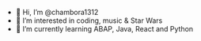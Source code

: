 - 👋 Hi, I’m @chambora1312
- 👀 I’m interested in coding, music & Star Wars
- 🌱 I’m currently learning ABAP, Java, React and Python

<!---
chambora1312/chambora1312 is a ✨ special ✨ repository because its `README.md` (this file) appears on your GitHub profile.
You can click the Preview link to take a look at your changes.
--->
